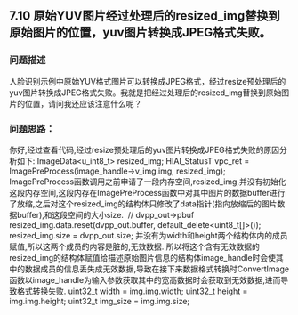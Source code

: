 ## 7.10 原始YUV图片经过处理后的resized_img替换到原始图片的位置，yuv图片转换成JPEG格式失败。
### 问题描述
人脸识别示例中原始YUV格式图片可以转换成JPEG格式，经过resize预处理后的yuv图片转换成JPEG格式失败。我就是把经过处理后的resized_img替换到原始图片的位置，请问我还应该注意什么呢？


### 问题思路：
你好,经过查看代码,经过resize预处理后的yuv图片转换成JPEG格式失败的原因分析如下:
ImageData<u_int8_t> resized_img;
HIAI_StatusT vpc_ret = ImagePreProcess(image_handle->v_img.img, resized_img);
ImagePreProcess函数调用之前申请了一段内存空间,resized_img,并没有初始化这段内存空间,这段内存在ImagePreProcess函数中对其中图片的数据buffer进行了放缩,之后对这个resized_img的结构体只修改了data指针(指向放缩后的图片数据buffer),和这段空间的大小size.
  // dvpp_out->pbuf
resized_img.data.reset(dvpp_out.buffer, default_delete<uint8_t[]>());
resized_img.size = dvpp_out.size;
并没有为width和height两个结构体内的成员赋值,所以这两个成员的内容是脏的,无效数据.
所以将这个含有无效数据的resized_img的结构体赋值给描述原始图片信息的结构体image_handle时会使其中的数据成员的信息丢失成无效数据,导致在接下来数据格式转换时ConvertImage函数以image_handle为输入参数获取其中的宽高数据时会获取到无效数据,进而导致格式转换失败.
uint32_t width = img.img.width;
uint32_t height = img.img.height;
uint32_t img_size = img.img.size;

